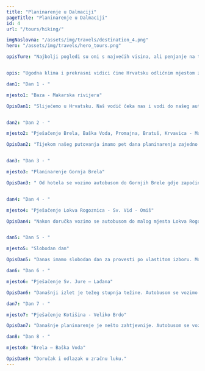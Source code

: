 ```yaml
---
title: "Planinarenje u Dalmaciji"
pageTitle: "Planinarenje u Dalmaciji"
id: 4
url: "/tours/hiking/"

imgNaslovna: "/assets/img/travels/destination_4.png"
hero: "/assets/img/travels/hero_tours.png"

opisTure: "Najbolji pogledi su oni s najvećih visina, ali penjanje na te visine nije lak zadatak. Puno koraka i lijepih pogleda uz put do vrha."


opis: "Ugodna klima i prekrasni vidici čine Hrvatsku odličnim mjestom za planinarenje/pješačenje. Smješteni smo u podnožju planine Biokova te su naše pješačke ture predviđene uz obalu i planine."

dan1: "Dan 1 - "

mjesto1: "Baza - Makarska rivijera"

OpisDan1: "Slijećemo u Hrvatsku. Naš vodič čeka nas i vodi do našeg autobusa s kojim se vozimo do Makarske rivijere i našeg hotela koji se nalazi na samoj plaži. Doručak i večera su uključeni u hotelu."


dan2: "Dan 2 - "

mjesto2: "Pješačenje Brela, Baška Voda, Promajna, Bratuš, Krvavica - Makarska"

OpisDan2: "Tijekom našeg putovanja imamo pet dana planinarenja zajedno s lokalnim brdskim vodičem i našim vođom puta u trajanju oko 4-5 sati dnevno. Današnja tura ide Jadranskom obalom do grada Makarske. Šetnja je duga oko 14 km i jednostavnija je. Iz Makarske se vraćamo autobusom nazad u hotel."


dan3: "Dan 3 - "

mjesto3: "Planinarenje Gornja Brela"

OpisDan3: " Od hotela se vozimo autobusom do Gornjih Brele gdje započinjemo pješačenje. Krećemo s laganim planinarskim izletom do crkve Sv. Nikole. Nastavljamo šetnju do Nevistine Stine a prije povratka u Brela spuštamo se starom cestom iz vremena Napoleona."


dan4: "Dan 4 - "

mjesto4: "Pješačenje Lokva Rogoznica - Sv. Vid - Omiš"

OpisDan4: "Nakon doručka vozimo se autobusom do malog mjesta Lokva Rogoznica koje se nalazi u podnožju Omiških brda na cca 300 m. Oko sat vremena hodamo prema maloj srednjovjekovnoj crkvi St. Vid na 639 metara nadmorske visine. Nastavljamo do planine Imber a zatim do sela Čecuči gdje se pruža prekrasan pogled na obalni grad Omiš i srednjovjekovnu utvrdu Fortica. Pratimo cestu do grada Omiša smještenog na ušću rijeke Cetine nekadašnjeg grada gusara. Ovdje imamo malo slobodno vremene prije povratka u hotel."


dan5: "Dan 5 - "

mjesto5: "Slobodan dan"

OpisDan5: "Danas imamo slobodan dan za provesti po vlastitom izboru. Možda za izlet uz obalu ili samo sunčanje i kupanje."

dan6: "Dan 6 - " 

mjesto6: "Pješačenje Sv. Jure – Lađana"

OpisDan6: "Današnji izlet je težeg stupnja težine. Autobusom se vozimo do najvišeg vrha Sv. Jure. Pješačenje počinje na 1500 metara nadmorske visine i nakon nekoliko sati stižemo na vrh Vošac na 1422 m nadmorske visine. Nastavljamo prema Lađani na 1150 m nadmorske visine gdje nas čeka autobus koji nas vraća u hotel."

dan7: "Dan 7 - "

mjesto7: "Pješačenje Kotišina - Veliko Brdo"

OpisDan7: "Današnje planinarenje je nešto zahtjevnije. Autobusom se vozimo do sela Kotišina. Od sela idemo u botanički vrt koji se nalazi na padini iznad sela između 350 i 500 metara. Nastavljamo na 750 metara nadmorske visine. Šetamo kroz šumu do dijela zvanog Kruške a zatim do Velikog Brda. Ovdje nas čeka autobus koji nas vraća u hotel."

dan8: "Dan 8 - "

mjesto8: "Brela – Baška Voda"

OpisDan8: "Doručak i odlazak u zračnu luku."
---
```


